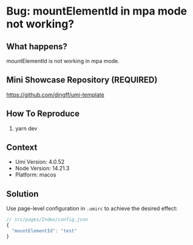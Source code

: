 # Bug: mountElementId in mpa mode not working?

## What happens?

mountElementId is not working in mpa mode.

## Mini Showcase Repository (REQUIRED)

https://github.com/dingff/umi-template

## How To Reproduce

1. yarn dev

## Context

- Umi Version: 4.0.52
- Node Version: 14.21.3
- Platform: macos

## Solution

Use page-level configuration in `.umirc` to achieve the desired effect:

```js
// src/pages/Index/config.json
{
  "mountElementId": "test"
}
```
